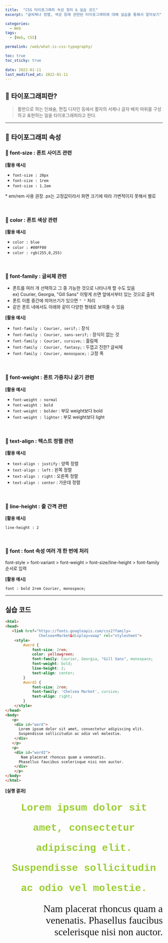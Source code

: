 ```yaml
---
title:  "CSS 타이포그래피 속성 정리 & 실습 코드"
excerpt: "글씨체나 정렬, 색상 등에 관련된 타이포그래피에 대해 실습을 통해서 알아보기"

categories:
  - Web
tags:
  - [Web, CSS]

permalink: /web/what-is-css-typography/

toc: true
toc_sticky: true
 
date: 2022-01-11
last_modified_at: 2022-01-11
---
```


## 🦥 타이포그래피란?

> 활판으로 하는 인쇄술, 편집 디자인 등에서 활자의 서체나 글자 배치 따위를 구성하고 표현하는 일을 타이포그래피라고 한다.

---

## 🦥 타이포그래피 속성

### 🌴 font-size : 폰트 사이즈 관련

**[활용 예시]**

- `font-size : 20px`
- `font-size : 1rem`
- `font-size : 1.2em`

\* em/rem 사용 권장. px는 고정값이라서 화면 크기에 따라 가변적이지 못해서 별로

<br>

### 🌴 color : 폰트 색상 관련

**[활용 예시]**

- `color : blue`
- `color : #00FF00`
- `color : rgb(255,0,255)`

<br>

### 🌴 font-family : 글씨체 관련

- 폰트를 여러 개 선택하고 그 중 가능한 것으로 나타나게 할 수도 있음<br>
   ex) Courier, Georgia, "Gill Sans" 이렇게 쓰면 앞에서부터 있는 것으로 출력
- 폰트 이름 중간에 띄어쓰기가 있으면 `" "` 처리
- 같은 폰트 내에서도 아래와 같이 다양한 형태로 보여줄 수 있음

**[활용 예시]**

- `font-family : Courier, serif;` : 장식
- `font-family : Courier, sans-serif;` : 장식이 없는 것
- `font-family : Courier, cursive;` : 흘림체
- `font-family : Courier, fantasy;` : 두껍고 진한? 글씨체
- `font-family : Courier, monospace;` : 고정 폭

<br>

### 🌴 font-weight : 폰트 가중치나 굵기 관련

**[활용 예시]**

- `font-weight : normal`
- `font-weight : bold`
- `font-weight : bolder` : 부모 weight보다 bold
- `font-weight : lighter` : 부모 weight보다 light

<br>

### 🌴 text-align : 텍스트 정렬 관련

**[활용 예시]**

- `text-align : justify` : 양쪽 정렬
- `text-align : left` : 왼쪽 정렬
- `text-align : right` : 오른쪽 정렬
- `text-align : center` : 가운데 정렬

<br>

### 🌴 line-height : 줄 간격 관련

**[활용 예시]**

`line-height : 2`

<br>

### 🌴 font : font 속성 여러 개 한 번에 처리

font-style > font-variant > font-weight > font-size/line-height > font-family 순서로 입력

**[활용 예시]**

`font : bold 2rem Courier, monospace;`

---

## 실습 코드

```html
<html>
<head>
   <link href="https://fonts.googleapis.com/css2?family=
               Chelsea+Market&display=swap" rel="stylesheet">
    <style>
        #word {
            font-size: 2rem;
            color: yellowgreen;
            font-family: Courier, Georgia, "Gill Sans", monospace;
            font-weight: bold;
            line-height: 2;
            text-align: center;
        }
        #word2 {
            font-size: 2rem;
            font-family: 'Chelsea Market', cursive;
            text-align: right;
        }
    </style>
</head>
<body>
   <p>
    <div id="word">
      Lorem ipsum dolor sit amet, consectetur adipiscing elit.
      Suspendisse sollicitudin ac odio vel molestie.
    </div>
   </p>
   <p>
    <div id="word2">
       Nam placerat rhoncus quam a venenatis. 
      Phasellus faucibus scelerisque nisi non auctor.
    </div>
    </p>
</body>
</html>
```

**[실행 결과]**

<html>
<head>
   <link href="https://fonts.googleapis.com/css2?family=
               Chelsea+Market&display=swap" rel="stylesheet">
    <style>
        #word {
            font-size: 2rem;
            color: yellowgreen;
            font-family: Courier, Georgia, "Gill Sans", monospace;
            font-weight: bold;
            line-height: 2;
            text-align: center;
        }
        #word2 {
            font-size: 2rem;
            font-family: 'Chelsea Market', cursive;
            text-align: right;
        }
    </style>
</head>
<body>
   <p>
    <div id="word">
      Lorem ipsum dolor sit amet, consectetur adipiscing elit.
      Suspendisse sollicitudin ac odio vel molestie.
    </div>
   </p>
   <p>
    <div id="word2">
       Nam placerat rhoncus quam a venenatis. 
      Phasellus faucibus scelerisque nisi non auctor.
    </div>
    </p>
</body>
</html>
